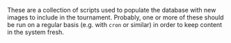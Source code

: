 These are a collection of scripts used to populate the database with new images to include in the tournament.  Probably, one or more of these should be run on a regular basis (e.g. with `cron` or similar) in order to keep content in the system fresh.
